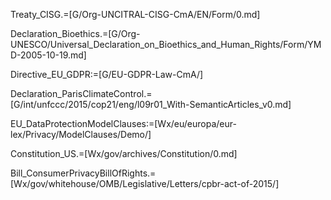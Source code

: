 Treaty_CISG.=[G/Org-UNCITRAL-CISG-CmA/EN/Form/0.md]

Declaration_Bioethics.=[G/Org-UNESCO/Universal_Declaration_on_Bioethics_and_Human_Rights/Form/YMD-2005-10-19.md]

Directive_EU_GDPR:=[G/EU-GDPR-Law-CmA/]

Declaration_ParisClimateControl.=[G/int/unfccc/2015/cop21/eng/l09r01_With-SemanticArticles_v0.md]

EU_DataProtectionModelClauses:=[Wx/eu/europa/eur-lex/Privacy/ModelClauses/Demo/]

Constitution_US.=[Wx/gov/archives/Constitution/0.md]

Bill_ConsumerPrivacyBillOfRights.=[Wx/gov/whitehouse/OMB/Legislative/Letters/cpbr-act-of-2015/]